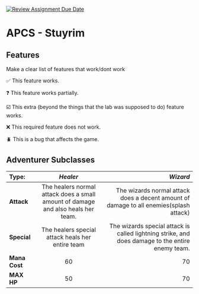 [![Review Assignment Due Date](https://classroom.github.com/assets/deadline-readme-button-22041afd0340ce965d47ae6ef1cefeee28c7c493a6346c4f15d667ab976d596c.svg)](https://classroom.github.com/a/KprAwj1n)
# APCS - Stuyrim

## Features

Make a clear list of features that work/dont work

:white_check_mark: This feature works.

:question: This feature works partially.

:ballot_box_with_check: This extra (beyond the things that the lab was supposed to do) feature works.

:x: This required feature does not work.

:beetle: This is a bug that affects the game.


## Adventurer Subclasses
| **Type:** | *Healer* | *Wizard* |
| :------------------- | :----------: | ----------: |
| **Attack**             | The healers normal attack does a small amount of damage and also heals her team.    | The wizards normal attack does a decent amount of damage to all enemies(splash attack)      |
| **Special**             | The healers special attack heals her entire team      | The wizards special attack is called lightning strike, and does damage to the entire enemy team.     |
| **Mana Cost**              | 60      | 70       |
| **MAX HP**              | 50      | 70       |
